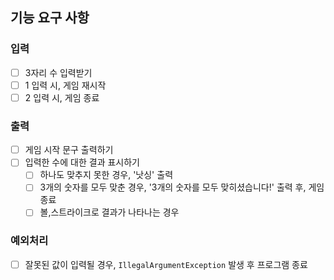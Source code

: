 ## 기능 요구 사항
### 입력
- [ ] 3자리 수 입력받기
- [ ] 1 입력 시, 게임 재시작
- [ ] 2 입력 시, 게임 종료
### 출력
- [ ] 게임 시작 문구 출력하기
- [ ] 입력한 수에 대한 결과 표시하기
  - [ ] 하나도 맞추지 못한 경우, '낫싱' 출력
  - [ ] 3개의 숫자를 모두 맞춘 경우, '3개의 숫자를 모두 맞히셨습니다!' 출력 후, 게임 종료
  - [ ] 볼,스트라이크로 결과가 나타나는 경우
### 예외처리
- [ ] 잘못된 값이 입력될 경우, `IllegalArgumentException` 발생 후 프로그램 종료